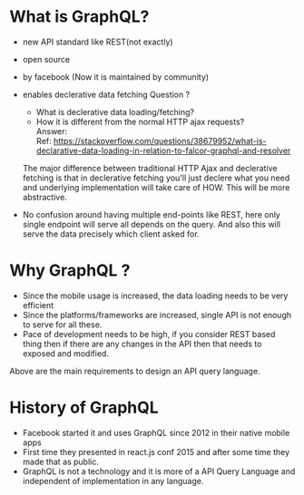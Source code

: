 # What is GraphQL?

- new API standard like REST(not exactly)
- open source
- by facebook (Now it is maintained by community)
- enables declerative data fetching
    Question ?<br>
    - What is declerative data loading/fetching? <br>
    - How it is different from the normal HTTP ajax requests?<br>
    Answer: <br>
    Ref: https://stackoverflow.com/questions/38679952/what-is-declarative-data-loading-in-relation-to-falcor-graphql-and-resolver

    The major difference between traditional HTTP Ajax and declerative fetching is that in declerative fetching you'll just declere what you need and underlying implementation will take care of HOW. This will be more abstractive.
- No confusion around having multiple end-points like REST, here only single endpoint will serve all depends on the query. And also this will serve the data      precisely which client asked for.



# Why GraphQL ?

- Since the mobile usage is increased, the data loading needs to be very efficient
- Since the platforms/frameworks are increased, single API is not enough to serve for all these.
- Pace of development needs to be high, if you consider REST based thing then if there are any changes in the API then that needs to exposed and modified.

Above are the main requirements to design an API query language.


# History of GraphQL

- Facebook started it and uses GraphQL since 2012 in their native mobile apps
- First time they presented in react.js conf 2015 and after some time they made that as public.
- GraphQL is not a technology and it is more of a API Query Language and independent of implementation in any language.